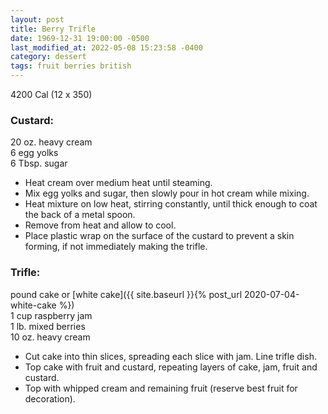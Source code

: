 ```yaml
---
layout: post
title: Berry Trifle
date: 1969-12-31 19:00:00 -0500
last_modified_at: 2022-05-08 15:23:58 -0400
category: dessert
tags: fruit berries british
---
```

4200 Cal (12 x 350)

### Custard:
20 oz. heavy cream  
6 egg yolks  
6 Tbsp. sugar  

* Heat cream over medium heat until steaming.
* Mix egg yolks and sugar, then slowly pour in hot cream while mixing.
* Heat mixture on low heat, stirring constantly, until thick enough to coat the back of a metal spoon.
* Remove from heat and allow to cool.
* Place plastic wrap on the surface of the custard to prevent a skin forming, if not
  immediately making the trifle.

### Trifle:

pound cake or [white cake]({{ site.baseurl }}{% post_url 2020-07-04-white-cake %})  
1 cup raspberry jam  
1 lb. mixed berries  
10 oz. heavy cream  

* Cut cake into thin slices, spreading each slice with jam.  Line trifle dish.
* Top cake with fruit and custard, repeating layers of cake, jam, fruit and custard.
* Top with whipped cream and remaining fruit (reserve best fruit for decoration).
